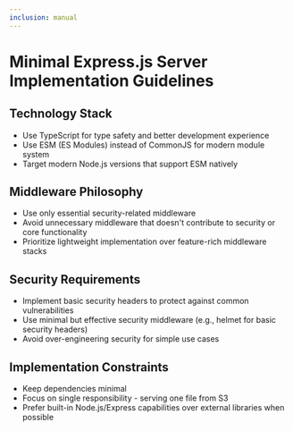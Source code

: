 ```yaml
---
inclusion: manual
---
```


# Minimal Express.js Server Implementation Guidelines

## Technology Stack
- Use TypeScript for type safety and better development experience
- Use ESM (ES Modules) instead of CommonJS for modern module system
- Target modern Node.js versions that support ESM natively

## Middleware Philosophy
- Use only essential security-related middleware
- Avoid unnecessary middleware that doesn't contribute to security or core functionality
- Prioritize lightweight implementation over feature-rich middleware stacks

## Security Requirements
- Implement basic security headers to protect against common vulnerabilities
- Use minimal but effective security middleware (e.g., helmet for basic security headers)
- Avoid over-engineering security for simple use cases

## Implementation Constraints
- Keep dependencies minimal
- Focus on single responsibility - serving one file from S3
- Prefer built-in Node.js/Express capabilities over external libraries when possible
